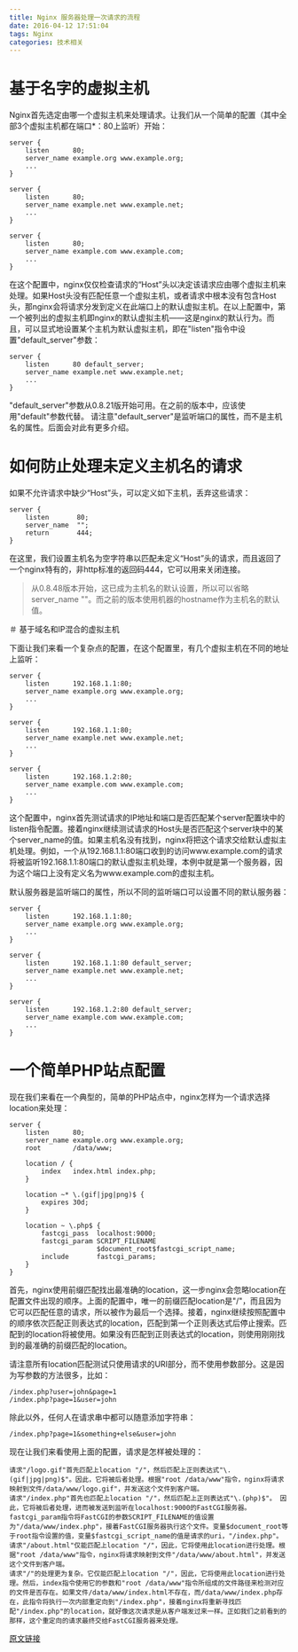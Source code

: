 ```yaml
---
title: Nginx 服务器处理一次请求的流程
date: 2016-04-12 17:51:04
tags: Nginx
categories: 技术相关
---
```


# 基于名字的虚拟主机

Nginx首先选定由哪一个虚拟主机来处理请求。让我们从一个简单的配置（其中全部3个虚拟主机都在端口*：80上监听）开始：

	server {
	    listen      80;
	    server_name example.org www.example.org;
	    ...
	}

	server {
	    listen      80;
	    server_name example.net www.example.net;
	    ...
	}

	server {
	    listen      80;
	    server_name example.com www.example.com;
	    ...
	}

<!--more-->

在这个配置中，nginx仅仅检查请求的“Host”头以决定该请求应由哪个虚拟主机来处理。如果Host头没有匹配任意一个虚拟主机，或者请求中根本没有包含Host头，那nginx会将请求分发到定义在此端口上的默认虚拟主机。在以上配置中，第一个被列出的虚拟主机即nginx的默认虚拟主机——这是nginx的默认行为。而且，可以显式地设置某个主机为默认虚拟主机，即在"listen"指令中设置"default_server"参数：

	server {
	    listen      80 default_server;
	    server_name example.net www.example.net;
	    ...
	}

"default_server"参数从0.8.21版开始可用。在之前的版本中，应该使用"default"参数代替。
请注意"default_server"是监听端口的属性，而不是主机名的属性。后面会对此有更多介绍。

# 如何防止处理未定义主机名的请求

如果不允许请求中缺少“Host”头，可以定义如下主机，丢弃这些请求：

	server {
	    listen       80;
	    server_name  "";
	    return       444;
	}

在这里，我们设置主机名为空字符串以匹配未定义“Host”头的请求，而且返回了一个nginx特有的，非http标准的返回码444，它可以用来关闭连接。

> 从0.8.48版本开始，这已成为主机名的默认设置，所以可以省略server_name
""。而之前的版本使用机器的hostname作为主机名的默认值。

＃ 基于域名和IP混合的虚拟主机

下面让我们来看一个复杂点的配置，在这个配置里，有几个虚拟主机在不同的地址上监听：

	server {
	    listen      192.168.1.1:80;
	    server_name example.org www.example.org;
	    ...
	}

	server {
	    listen      192.168.1.1:80;
	    server_name example.net www.example.net;
	    ...
	}

	server {
	    listen      192.168.1.2:80;
	    server_name example.com www.example.com;
	    ...
	}

这个配置中，nginx首先测试请求的IP地址和端口是否匹配某个server配置块中的listen指令配置。接着nginx继续测试请求的Host头是否匹配这个server块中的某个server_name的值。如果主机名没有找到，nginx将把这个请求交给默认虚拟主机处理。例如，一个从192.168.1.1:80端口收到的访问www.example.com的请求将被监听192.168.1.1:80端口的默认虚拟主机处理，本例中就是第一个服务器，因为这个端口上没有定义名为www.example.com的虚拟主机。

默认服务器是监听端口的属性，所以不同的监听端口可以设置不同的默认服务器：

	server {
	    listen      192.168.1.1:80;
	    server_name example.org www.example.org;
	    ...
	}

	server {
	    listen      192.168.1.1:80 default_server;
	    server_name example.net www.example.net;
	    ...
	}

	server {
	    listen      192.168.1.2:80 default_server;
	    server_name example.com www.example.com;
	    ...
	}

# 一个简单PHP站点配置

现在我们来看在一个典型的，简单的PHP站点中，nginx怎样为一个请求选择location来处理：

	server {
	    listen      80;
	    server_name example.org www.example.org;
	    root        /data/www;

	    location / {
	        index   index.html index.php;
	    }

	    location ~* \.(gif|jpg|png)$ {
	        expires 30d;
	    }

	    location ~ \.php$ {
	        fastcgi_pass  localhost:9000;
	        fastcgi_param SCRIPT_FILENAME
	                      $document_root$fastcgi_script_name;
	        include       fastcgi_params;
	    }
	}

首先，nginx使用前缀匹配找出最准确的location，这一步nginx会忽略location在配置文件出现的顺序。上面的配置中，唯一的前缀匹配location是"/"，而且因为它可以匹配任意的请求，所以被作为最后一个选择。接着，nginx继续按照配置中的顺序依次匹配正则表达式的location，匹配到第一个正则表达式后停止搜索。匹配到的location将被使用。如果没有匹配到正则表达式的location，则使用刚刚找到的最准确的前缀匹配的location。

请注意所有location匹配测试只使用请求的URI部分，而不使用参数部分。这是因为写参数的方法很多，比如：

	/index.php?user=john&page=1
	/index.php?page=1&user=john

除此以外，任何人在请求串中都可以随意添加字符串：

	/index.php?page=1&something+else&user=john

现在让我们来看使用上面的配置，请求是怎样被处理的：

	请求"/logo.gif"首先匹配上location "/"，然后匹配上正则表达式"\.(gif|jpg|png)$"。因此，它将被后者处理。根据"root /data/www"指令，nginx将请求映射到文件/data/www/logo.gif"，并发送这个文件到客户端。
	请求"/index.php"首先也匹配上location "/"，然后匹配上正则表达式"\.(php)$"。 因此，它将被后者处理，进而被发送到监听在localhost:9000的FastCGI服务器。fastcgi_param指令将FastCGI的参数SCRIPT_FILENAME的值设置为"/data/www/index.php"，接着FastCGI服务器执行这个文件。变量$document_root等于root指令设置的值，变量$fastcgi_script_name的值是请求的uri，"/index.php"。
	请求"/about.html"仅能匹配上location "/"，因此，它将使用此location进行处理。根据"root /data/www"指令，nginx将请求映射到文件"/data/www/about.html"，并发送这个文件到客户端。
	请求"/"的处理更为复杂。它仅能匹配上location "/"，因此，它将使用此location进行处理。然后，index指令使用它的参数和"root /data/www"指令所组成的文件路径来检测对应的文件是否存在。如果文件/data/www/index.html不存在，而/data/www/index.php存在，此指令将执行一次内部重定向到"/index.php"，接着nginx将重新寻找匹配"/index.php"的location，就好像这次请求是从客户端发过来一样。正如我们之前看到的那样，这个重定向的请求最终交给FastCGI服务器来处理。

[原文链接](http://tengine.taobao.org/nginx_docs/cn/docs/http/request_processing.html#how_to_prevent_undefined_server_names)